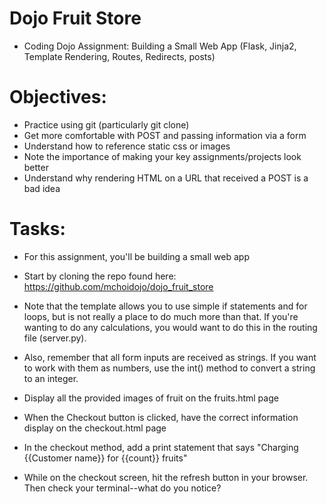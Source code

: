 # Dojo Fruit Store
* Coding Dojo Assignment: Building a Small Web App (Flask, Jinja2, Template Rendering, Routes, Redirects, posts)

# Objectives:
* Practice using git (particularly git clone)
* Get more comfortable with POST and passing information via a form
* Understand how to reference static css or images
* Note the importance of making your key assignments/projects look better
* Understand why rendering HTML on a URL that received a POST is a bad idea

# Tasks:
* For this assignment, you'll be building a small web app

* Start by cloning the repo found here: https://github.com/mchoidojo/dojo_fruit_store

* Note that the template allows you to use simple if statements and for loops, but is not really a place to do much more than that. If you're wanting to do any calculations, you would want to do this in the routing file (server.py).

* Also, remember that all form inputs are received as strings. If you want to work with them as numbers, use the int() method to convert a string to an integer.

* Display all the provided images of fruit on the fruits.html page

* When the Checkout button is clicked, have the correct information display on the checkout.html page

* In the checkout method, add a print statement that says "Charging {{Customer name}} for {{count}} fruits"

* While on the checkout screen, hit the refresh button in your browser. Then check your terminal--what do you notice?